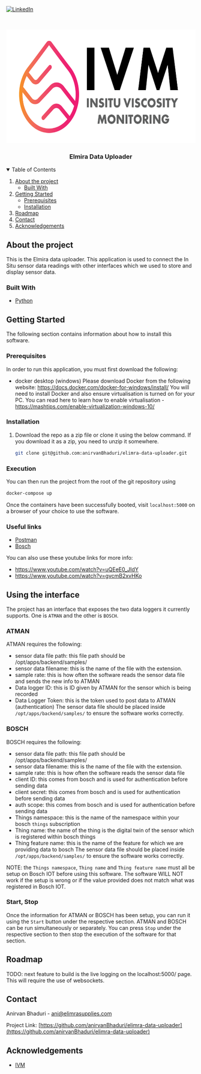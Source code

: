 <!--
*** Thanks for checking out the Best-README-Template. If you have a suggestion
*** that would make this better, please fork the repo and create a pull request
*** or simply open an issue with the tag "enhancement".
*** Thanks again! Now go create something AMAZING! :D
-->



<!-- PROJECT SHIELDS -->
<!--
*** I'm using markdown "reference style" links for readability.
*** Reference links are enclosed in brackets [ ] instead of parentheses ( ).
*** See the bottom of this document for the declaration of the reference variables
*** for contributors-url, forks-url, etc. This is an optional, concise syntax you may use.
*** https://www.markdownguide.org/basic-syntax/#reference-style-links
-->
[![LinkedIn][linkedin-shield]][linkedin-url]



<!-- PROJECT LOGO -->
<br />
<p align="center">
  <a href="https://github.com/othneildrew/Best-README-Template">
    <img src="images/logo.png" alt="Logo" width="657" height="303">
  </a>

  <h3 align="center">Elmira Data Uploader</h3>
</p>



<!-- TABLE OF CONTENTS -->
<details open="open">
  <summary>Table of Contents</summary>
  <ol>
    <li>
      <a href="#about-the-project">About the project</a>
      <ul>
        <li><a href="#built-with">Built With</a></li>
      </ul>
    </li>
    <li>
      <a href="#getting-started">Getting Started</a>
      <ul>
        <li><a href="#prerequisites">Prerequisites</a></li>
        <li><a href="#installation">Installation</a></li>
      </ul>
    </li>
    <li><a href="#roadmap">Roadmap</a></li>
    <li><a href="#contact">Contact</a></li>
    <li><a href="#acknowledgements">Acknowledgements</a></li>
  </ol>
</details>



<!-- ABOUT THE PROJECT -->
## About the project

This is the Elmira data uploader. This application is used to connect the In Situ sensor data readings with other interfaces which we used to store and
display sensor data.

### Built With

* [Python](https://www.python.org/)



<!-- GETTING STARTED -->
## Getting Started

The following section contains information about how to install this software.

### Prerequisites

In order to run this application, you must first download the following:

* docker desktop (windows)
  Please download Docker from the following website: https://docs.docker.com/docker-for-windows/install/
  You will need to install Docker and also ensure virtualisation is turned on for your PC.
  You can read here to learn how to enable virtualisation - https://mashtips.com/enable-virtualization-windows-10/

### Installation

1. Download the repo as a zip file or clone it using the below command. If you download it as a zip, you need to unzip it somewhere.
   ```sh
   git clone git@github.com:anirvanBhaduri/elimra-data-uploader.git 
   ```
### Execution

You can then run the project from the root of the git repository using
```sh
docker-compose up
```
Once the containers have been successfully booted, visit `localhost:5000`
on a browser of your choice to use the software.

### Useful links
* [Postman](https://www.postman.com/)
* [Bosch](https://bosch-iot-insights.com/static-contents/docu/html/Data-Ingestion-and-Visualization.html)

You can also use these youtube links for more info:
* https://www.youtube.com/watch?v=uQEeE0_JIdY
* https://www.youtube.com/watch?v=gvcmB2xvHKo

## Using the interface

The project has an interface that exposes the two data loggers it currently 
supports. One is `ATMAN` and the other is `BOSCH`.

### ATMAN
ATMAN requires the following:
* sensor data file path: this file path should be /opt/apps/backend/samples/
* sensor data filename: this is the name of the file with the extension.
* sample rate: this is how often the software reads the sensor data file
and sends the new info to ATMAN
* Data logger ID: this is ID given by ATMAN for the sensor which is being recorded
* Data Logger Token: this is the token used to post data to ATMAN (authentication)
The sensor data file should be placed inside `/opt/apps/backend/samples/` 
to ensure the software works correctly.

### BOSCH
BOSCH requires the following:
* sensor data file path: this file path should be /opt/apps/backend/samples/
* sensor data filename: this is the name of the file with the extension.
* sample rate: this is how often the software reads the sensor data file
* client ID: this comes from bosch and is used for authentication before sending data
* client secret: this comes from bosch and is used for authentication before sending data
* auth scope: this comes from bosch and is used for authentication before sending data
* Things namespace: this is the name of the namespace within your bosch `things` subscription
* Thing name: the name of the thing is the digital twin of the sensor which is registered within bosch things
* Thing feature name: this is the name of the feature for which we are providing data to bosch
The sensor data file should be placed inside `/opt/apps/backend/samples/` 
to ensure the software works correctly.

NOTE: the `Things namespace`, `Thing name` and `Thing feature name` must all
be setup on Bosch IOT before using this software. The software WILL NOT 
work if the setup is wrong or if the value provided does not match what was
registered in Bosch IOT.

### Start, Stop
Once the information for ATMAN or BOSCH has been setup, you can run it
using the `Start` button under the respective section. ATMAN and BOSCH can be
run simultaneously or separately. You can press `Stop` under the respective 
section to then stop the execution of the software for that section.

<!-- ROADMAP -->
## Roadmap

TODO: next feature to build is the live logging on the localhost:5000/ page.
This will require the use of websockets.


<!-- CONTACT -->
## Contact

Anirvan Bhaduri - ani@elimrasupplies.com

Project Link: [https://github.com/anirvanBhaduri/elimra-data-uploader](https://github.com/anirvanBhaduri/elimra-data-uploader)



<!-- ACKNOWLEDGEMENTS -->
## Acknowledgements
* [IVM](https://www.ivmweb.com/)



<!-- MARKDOWN LINKS & IMAGES -->
<!-- https://www.markdownguide.org/basic-syntax/#reference-style-links -->
[linkedin-shield]: https://img.shields.io/badge/-LinkedIn-black.svg?style=for-the-badge&logo=linkedin&colorB=555
[linkedin-url]: https://www.linkedin.com/in/anirvanb/
